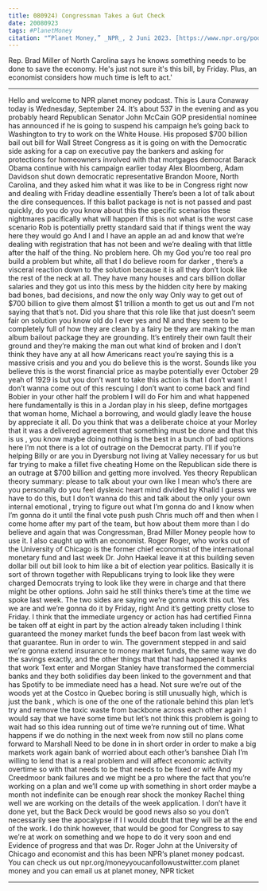 ```yaml
---
title: 080924) Congressman Takes a Gut Check
date: 20080923
tags: #PlanetMoney
citation: "“Planet Money,” _NPR_, 2 Juni 2023. [https://www.npr.org/podcasts/510289/planet-money](https://www.npr.org/podcasts/510289/planet-money) (diakses 4 Juni 2023)."
---
```


Rep. Brad Miller of North Carolina says he knows something needs to be done to save the economy. He's just not sure it's this bill, by Friday. Plus, an economist considers how much time is left to act.'

----

Hello and welcome to NPR planet money podcast. This is Laura Conaway today is Wednesday, September 24. It’s about 537 in the evening and as you probably heard Republican Senator John McCain GOP presidential nominee has announced if he is going to suspend his campaign he’s going back to Washington to try to work on the White House. His proposed $700 billion bail out bill for Wall Street Congress as it is going on with the Democratic side asking for a cap on executive pay the bankers and asking for protections for homeowners involved with that mortgages democrat Barack Obama continue with his campaign earlier today Alex Bloomberg, Adam Davidson shut down democratic representative Brandon Moore, North Carolina, and they asked him what it was like to be in Congress right now and dealing with Friday deadline essentially  There’s been a lot of talk about the dire consequences. If this ballot package is not is not passed and past quickly, do you do you know about this the specific scenarios these nightmares pacifically what will happen if this is not what is the worst case scenario Rob is potentially pretty standard said that if things went the way here they would go  And I and I have an apple an ad and know that we’re dealing with registration that has not been and we’re dealing with that little after the half of the thing. No problem here. Oh my God you’re too real pro build a problem but white, all that I do believe room for darker , there’s a visceral reaction down to the solution because it is all they don’t look like the rest of the neck at all. They have many houses and cars billion dollar salaries and they got us into this mess by the hidden city here by making bad bones, bad decisions, and now the only way  Only way to get out of $700 billion to give them almost $1 trillion a month to get us out and I’m not saying that that’s not. Did you share that this role like that just doesn’t seem fair on solution you know old do I ever yes and Nl and they seem to be completely full of how they are clean by a fairy  be they are making the man album bailout package they are grounding. It’s entirely their own fault their ground and they’re making the man out what kind of broken and I don’t think they have any at all how Americans react you’re saying this is a massive crisis and you and you do believe this is the worst. Sounds like you believe this is the worst financial price  as maybe potentially ever October 29 yeah of 1929 is but you don’t want to take this action is that I don’t want I don’t wanna come out of this rescuing I don’t want to come back and find Bobier in your other half the problem I will do  For him and what happened here fundamentally is this in a Jordan play in his sleep, define mortgages that woman home, Michael a borrowing, and would gladly leave the house by appreciate it all. Do you think that was a deliberate choice at your Morley that it was a delivered agreement that something must be done and that this is us , you know maybe doing nothing is the best in a bunch of bad options here I’m not there is a lot of outrage on the Democrat party. I’ll if you’re helping Billy or are you in Dyersburg not living at Valley necessary for us but far trying to make a fillet five cheating  Home on the Republican side there is an outrage at $700 billion and getting more involved. Yes theory Republican theory summary: please to talk about your own like I mean who’s there are you personally do you feel dyslexic heart mind divided by Khalid I guess we have to do this, but I don’t wanna do this and talk about the only your own internal emotional , trying to figure out what I’m gonna do and I know when I’m gonna do it until the final vote push push Chris much off and then when I come home after my part of the team, but how about them more than I do believe and again that was Congressman, Brad Miller  Money people how to use it. I also caught up with an economist. Roger Roger, who works out of the University of Chicago is the former chief economist of the international monetary fund and last week Dr. John Haekal leave it at this building seven dollar bill out bill look to him like a bit of election year politics. Basically it is sort of thrown together with Republicans trying to look like they were charged Democrats trying to look like they were in charge and that there might be other options. John said he still thinks there’s time at the time we spoke last week. The two sides are saying we’re gonna work this out. Yes we are and we’re gonna do it by Friday, right  And it’s getting pretty close to Friday. I think that the immediate urgency or action has had certified Finna be taken off at eight in part by the action already taken including I think guaranteed the money market funds the beef bacon from last week with that guarantee. Run in order to win. The government stepped in and said we’re gonna extend insurance to money market funds, the same way we do the savings exactly, and the other things that that had happened it banks that work  Text enter and Morgan Stanley have transformed the commercial banks and they both solidifies day been linked to the government and that has Spotify to be immediate need has a head. Not sure we’re out of the woods yet at the Costco in Quebec boring is still unusually high, which is just the bank , which is one of the one of the rationale behind this plan let’s try and remove the toxic waste from backbone across each other again I would say that we have some time but let’s not think this problem is going to wait had so this idea running out of time we’re running out of time. What happens if we do nothing in the next week from now still no plans come forward to Marshall  Need to be done in in short order in order to make a big markets work again bank of worried about each other’s banshee Diah I’m willing to lend that is a real problem and will affect economic activity overtime so with that needs to be that needs to be fixed or wife  And my Creedmoor bank failures and we might be a pro where the fact that you’re working on a plan and we’ll come up with something in short order maybe a month not indefinite can be enough rear shock the monkey Rachel thing well we are working on the details of the week application. I don’t have it done yet, but the Back  Deck would be good news also so you don’t necessarily see the apocalypse if I I would doubt that they will be at the end of the work. I do think however, that would be good for Congress to say we’re at work on something and we hope to do it very soon and end  Evidence of progress and that was Dr. Roger John at the University of Chicago and economist and this has been NPR‘s planet money podcast. You can check us out npr.org/moneyyoucanfollowustwitter.com planet money and you can email us at planet money, NPR ticket 

----
